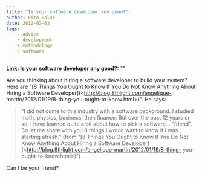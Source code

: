 ```yaml
---
title: "Is your software developer any good?"
author: Pito Salas
date: 2012-02-03
tags:
    - advice
    - development
    - methodology
    - software
---
```


**Link: [Is your software developer any good?](None):** ""



Are you thinking about hiring a software developer to build your system? Here
are "[8 Things You Ought to Know If You Do Not Know Anything About Hiring a
Software Developer](<http://blog.8thlight.com/angelique-
martin/2012/01/19/8-thing-you-ought-to-know.html>)". He says:

> "I did not come to this industry with a software background. I studied math,
> physics, business, then finance. But over the past 12 years or so, I have
> learned quite a bit about how to pick a software… “friend”. So let me share
> with you 8 things I would want to know if I was starting afresh." (from "[8
> Things You Ought to Know If You Do Not Know Anything About Hiring a Software
> Developer](<http://blog.8thlight.com/angelique-martin/2012/01/19/8-thing-
> you-ought-to-know.html>)")

Can I be your friend?


